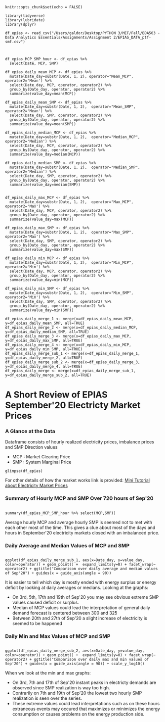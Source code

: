 
```{r setup, include=FALSE}
knitr::opts_chunk$set(echo = FALSE)

library(tidyverse)
library(lubridate)
library(dplyr)

df_epias <- read_csv("/Users/galdor/Desktop/PYTHON 3/MEF/Fall/BDA503 - Data Analytics Essentials/Assignments/Assignment 2/EPIAS_DATA_ptf-smf.csv")

```

```{r df_epias, message = FALSE}


df_epias_MCP_SMP_hour <- df_epias %>%
  select(Date, MCP, SMP)

df_epias_daily_mean_MCP <- df_epias %>%
  mutate(Date_day=substr(Date, 1, 2), operator="Mean_MCP", operator2='Mean') %>%
  select(Date_day, MCP, operator, operator2) %>%
  group_by(Date_day, operator, operator2) %>%
  summarize(value_day=mean(MCP))

df_epias_daily_mean_SMP <- df_epias %>%
  mutate(Date_day=substr(Date, 1, 2),  operator="Mean_SMP", operator2='Mean') %>%
  select(Date_day, SMP, operator, operator2) %>%
  group_by(Date_day, operator, operator2) %>%
  summarize(value_day=mean(SMP))

df_epias_daily_median_MCP <- df_epias %>%
  mutate(Date_day=substr(Date, 1, 2),  operator="Median_MCP", operator2='Median') %>%
  select(Date_day, MCP, operator, operator2) %>%
  group_by(Date_day, operator, operator2) %>%
  summarize(value_day=median(MCP))

df_epias_daily_median_SMP <- df_epias %>%
  mutate(Date_day=substr(Date, 1, 2),  operator="Median_SMP", operator2='Median') %>%
  select(Date_day, SMP, operator, operator2) %>%
  group_by(Date_day, operator, operator2) %>%
  summarize(value_day=median(SMP))


df_epias_daily_max_MCP <- df_epias %>%
  mutate(Date_day=substr(Date, 1, 2),  operator="Max_MCP", operator2='Max') %>%
  select(Date_day, MCP, operator, operator2) %>%
  group_by(Date_day, operator, operator2) %>%
  summarize(value_day=max(MCP))

df_epias_daily_max_SMP <- df_epias %>%
  mutate(Date_day=substr(Date, 1, 2),  operator="Max_SMP", operator2='Max') %>%
  select(Date_day, SMP, operator, operator2) %>%
  group_by(Date_day, operator, operator2) %>%
  summarize(value_day=max(SMP))

df_epias_daily_min_MCP <- df_epias %>%
  mutate(Date_day=substr(Date, 1, 2),  operator="Min_MCP", operator2='Min') %>%
  select(Date_day, MCP, operator, operator2) %>%
  group_by(Date_day, operator, operator2) %>%
  summarize(value_day=min(MCP))

df_epias_daily_min_SMP <- df_epias %>%
  mutate(Date_day=substr(Date, 1, 2),  operator="Min_SMP", operator2='Min') %>%
  select(Date_day, SMP, operator, operator2) %>%
  group_by(Date_day, operator, operator2) %>%
  summarize(value_day=min(SMP))

df_epias_daily_merge_1 <- merge(x=df_epias_daily_mean_MCP, y=df_epias_daily_mean_SMP, all=TRUE)
df_epias_daily_merge_2 <- merge(x=df_epias_daily_median_MCP, y=df_epias_daily_median_SMP, all=TRUE)
df_epias_daily_merge_3 <- merge(x=df_epias_daily_max_MCP, y=df_epias_daily_max_SMP, all=TRUE)
df_epias_daily_merge_4 <- merge(x=df_epias_daily_min_MCP, y=df_epias_daily_min_SMP, all=TRUE)
df_epias_daily_merge_sub_1 <- merge(x=df_epias_daily_merge_1, y=df_epias_daily_merge_2, all=TRUE)
df_epias_daily_merge_sub_2 <- merge(x=df_epias_daily_merge_3, y=df_epias_daily_merge_4, all=TRUE)
df_epias_daily_merge <- merge(x=df_epias_daily_merge_sub_1, y=df_epias_daily_merge_sub_2, all=TRUE)

```

# A Short Review of EPIAS September'20 Electricty Market Prices

### A Glance at the Data

Dataframe consists of hourly realized electricity prices, imbalance prices and SMP Direction values
  - MCP : Market Clearing Price
  - SMP : System Marginal Price

``` {r }
glimpse(df_epias)

```

For other details of how the market works link is provided:
[Mini Tutorial about Electricity Market Prices](https://pjournal.github.io/files/electricity_markets_mini_tutorial)

### Summary of Hourly MCP and SMP Over 720 hours of Sep'20 


```{r }

summary(df_epias_MCP_SMP_hour %>% select(MCP,SMP))

```


Average hourly MCP and average hourly SMP is seemed not to met with each other most of the time. This gives a clue about most of the days and hours in September'20 electricity markets closed with an imbalanced price.





### Daily Average and Median Values of MCP and SMP

```{r }

ggplot(df_epias_daily_merge_sub_1, aes(x=Date_day, y=value_day, color=operator)) + geom_point() +  expand_limits(y=0) + facet_wrap(~ operator2) + ggtitle("Comparison over daily average and median values of Sep'20") + guides(x = guide_axis(angle = 90))

```

It is easier to tell which day is mostly ended with energy surplus or energy deficit by looking at daily averages or medians. Looking at the graphs:

  - On 3rd, 5th, 17th and 19th of Sep'20 you may see obvious extreme SMP values caused deficit or surplus.
  - Median of MCP values could lead the interpretation of general daily demand forecast is centered between 300 and 325
  - Between 20th and 27th of Sep'20 a slight increase of electricity is seemed to be happened 


### Daily Min and Max Values of MCP and SMP

```{r warning  =FALSE}

ggplot(df_epias_daily_merge_sub_2, aes(x=Date_day, y=value_day, color=operator)) + geom_point() +  expand_limits(y=0) + facet_wrap(~ operator2) + ggtitle("Comparison over daily max and min values of Sep'20") + guides(x = guide_axis(angle = 90)) + scale_y_log10()

```

When we look at the min and max graphs:

  - On 3rd, 7th and 17th of Sep'20 instant peaks in electricty demands are observed since SMP realization is way too high. 
  - Contrarily on 7th and 19th of Sep'20 the lowest two hourly SMP realization is seen over the series.
  - These extreme values could lead interpretations such as on these hours extraneous events may occured that maximizes or minimizes the energy consumption or causes problems on the energy production side.


